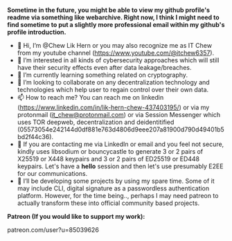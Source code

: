 **Sometime in the future, you might be able to view my github profile's readme via something like webarchive. Right now, I think I might need to find sometime to put a slightly more professional email within my github's profile introduction.**

- 👋 Hi, I’m @Chew Lik Hern or you may also recognize me as IT Chew from my youtube channel (https://www.youtube.com/@itchew6357).
- 👀 I’m interested in all kinds of cybersecurity approaches which will still have their security effects even after data leakage/breaches.
- 🌱 I’m currently learning something related on cryptography.
- 💞️ I’m looking to collaborate on any decentralization technology and technologies which help user to regain control over their own data.
- 📫 How to reach me? You can reach me on linkedin (https://www.linkedin.com/in/lik-hern-chew-437403195/) or via my protonmail (it_chew@protonmail.com) or via Session Messenger which uses TOR deepweb, decentralization and deidentitified (05573054e242144d0df881e763d4806d9eee207a81900d790d49401b5bd2f44c36).
- 🔐 If you are contacting me via LinkedIn or email and you feel not secure, kindly uses libsodium or bouncycastle to generate 3 or 2 pairs of X25519 or X448 keypairs and 3 or 2 pairs of ED25519 or ED448 keypairs. Let's have a **hello** session and then let's use presumably E2EE for our communications.
- 🌱 I’ll be developing some projects by using my spare time. Some of it may include CLI, digital signature as a passwordless authentication platform. However, for the time being.., perhaps I may need patreon to actually transform these into official community based projects.

**Patreon (If you would like to support my work):**

patreon.com/user?u=85039626

<!---
Chewhern/Chewhern is a ✨ special ✨ repository because its `README.md` (this file) appears on your GitHub profile.
You can click the Preview link to take a look at your changes.
--->
